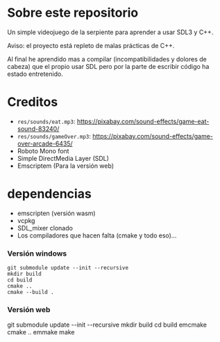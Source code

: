 # Sobre este repositorio

Un simple videojuego de la serpiente para aprender a usar SDL3 y C++.

Aviso: el proyecto está repleto de malas prácticas de C++.

Al final he aprendido mas a compilar (incompatibilidades y dolores de cabeza) que el propio usar SDL pero por la parte de escribir código ha estado entretenido.

# Creditos

- `res/sounds/eat.mp3`: https://pixabay.com/sound-effects/game-eat-sound-83240/
- `res/sounds/gameOver.mp3`: https://pixabay.com/sound-effects/game-over-arcade-6435/
- Roboto Mono font
- Simple DirectMedia Layer (SDL)
- Emscriptem (Para la versión web)

# dependencias

- emscripten (versión wasm)
- vcpkg
- SDL_mixer clonado
- Los compiladores que hacen falta (cmake y todo eso)...

### Versión windows
```
git submodule update --init --recursive
mkdir build
cd build
cmake ..
cmake --build .
```

### Versión web
git submodule update --init --recursive
mkdir build
cd build
emcmake cmake ..
emmake make